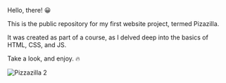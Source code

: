 Hello, there! 😀

This is the public repository for my first website project, termed Pizazilla.

It was created as part of a course, as I delved deep into the basics of HTML, CSS, and JS.

Take a look, and enjoy. 🔥


  ![Pizzazilla 2](https://user-images.githubusercontent.com/89622358/233894913-d2d52eed-adec-48a6-a343-83b326af971c.png)
